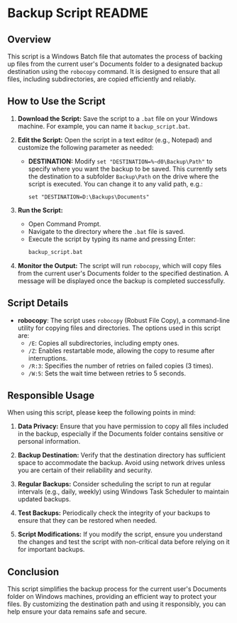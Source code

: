# Backup Script README

## Overview

This script is a Windows Batch file that automates the process of backing up files from the current user's Documents folder to a designated backup destination using the `robocopy` command. It is designed to ensure that all files, including subdirectories, are copied efficiently and reliably.

## How to Use the Script

1. **Download the Script:**
   Save the script to a `.bat` file on your Windows machine. For example, you can name it `backup_script.bat`.

2. **Edit the Script:**
   Open the script in a text editor (e.g., Notepad) and customize the following parameter as needed:
   - **DESTINATION:** Modify `set "DESTINATION=%~d0\Backup\Path"` to specify where you want the backup to be saved. This currently sets the destination to a subfolder `Backup\Path` on the drive where the script is executed. You can change it to any valid path, e.g.:
     ```batch
     set "DESTINATION=D:\Backups\Documents"
     ```

3. **Run the Script:**
   - Open Command Prompt.
   - Navigate to the directory where the `.bat` file is saved.
   - Execute the script by typing its name and pressing Enter:
     ```bash
     backup_script.bat
     ```

4. **Monitor the Output:**
   The script will run `robocopy`, which will copy files from the current user's Documents folder to the specified destination. A message will be displayed once the backup is completed successfully.

## Script Details

- **robocopy**: The script uses `robocopy` (Robust File Copy), a command-line utility for copying files and directories. The options used in this script are:
  - `/E`: Copies all subdirectories, including empty ones.
  - `/Z`: Enables restartable mode, allowing the copy to resume after interruptions.
  - `/R:3`: Specifies the number of retries on failed copies (3 times).
  - `/W:5`: Sets the wait time between retries to 5 seconds.

## Responsible Usage

When using this script, please keep the following points in mind:

1. **Data Privacy:**
   Ensure that you have permission to copy all files included in the backup, especially if the Documents folder contains sensitive or personal information.

2. **Backup Destination:**
   Verify that the destination directory has sufficient space to accommodate the backup. Avoid using network drives unless you are certain of their reliability and security.

3. **Regular Backups:**
   Consider scheduling the script to run at regular intervals (e.g., daily, weekly) using Windows Task Scheduler to maintain updated backups.

4. **Test Backups:**
   Periodically check the integrity of your backups to ensure that they can be restored when needed.

5. **Script Modifications:**
   If you modify the script, ensure you understand the changes and test the script with non-critical data before relying on it for important backups.

## Conclusion

This script simplifies the backup process for the current user's Documents folder on Windows machines, providing an efficient way to protect your files. By customizing the destination path and using it responsibly, you can help ensure your data remains safe and secure.
